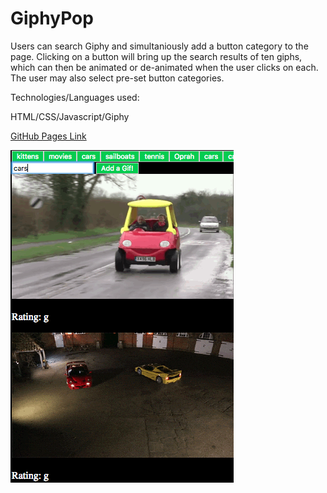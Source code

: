 # GiphyPop


Users can search Giphy and simultaniously add a button category to the page.  Clicking on a button will bring up the search results of ten giphs, which can then be animated or de-animated when the user clicks on each.  The user may also select pre-set button categories.


Technologies/Languages used:

HTML/CSS/Javascript/Giphy

<a href="https://katherinerinas.github.io/GiphyPop/">GitHub Pages Link</a>

<img src="/assets/images/giphypic.png" alt="giphy pic">

